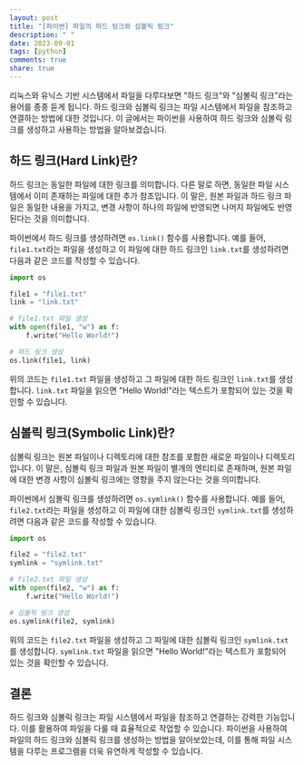 ```yaml
---
layout: post
title: "[파이썬] 파일의 하드 링크와 심볼릭 링크"
description: " "
date: 2023-09-01
tags: [python]
comments: true
share: true
---
```


리눅스와 유닉스 기반 시스템에서 파일을 다루다보면 "하드 링크"와 "심볼릭 링크"라는 용어를 종종 듣게 됩니다. 하드 링크와 심볼릭 링크는 파일 시스템에서 파일을 참조하고 연결하는 방법에 대한 것입니다. 이 글에서는 파이썬을 사용하여 하드 링크와 심볼릭 링크를 생성하고 사용하는 방법을 알아보겠습니다.

## 하드 링크(Hard Link)란?

하드 링크는 동일한 파일에 대한 링크를 의미합니다. 다른 말로 하면, 동일한 파일 시스템에서 이미 존재하는 파일에 대한 추가 참조입니다. 이 말은, 원본 파일과 하드 링크 파일은 동일한 내용을 가지고, 변경 사항이 하나의 파일에 반영되면 나머지 파일에도 반영된다는 것을 의미합니다.

파이썬에서 하드 링크를 생성하려면 `os.link()` 함수를 사용합니다. 예를 들어, `file1.txt`라는 파일을 생성하고 이 파일에 대한 하드 링크인 `link.txt`를 생성하려면 다음과 같은 코드를 작성할 수 있습니다.

```python
import os

file1 = "file1.txt"
link = "link.txt"

# file1.txt 파일 생성
with open(file1, "w") as f:
    f.write("Hello World!")

# 하드 링크 생성
os.link(file1, link)
```

위의 코드는 `file1.txt` 파일을 생성하고 그 파일에 대한 하드 링크인 `link.txt`를 생성합니다. `link.txt` 파일을 읽으면 "Hello World!"라는 텍스트가 포함되어 있는 것을 확인할 수 있습니다.

## 심볼릭 링크(Symbolic Link)란?

심볼릭 링크는 원본 파일이나 디렉토리에 대한 참조를 포함한 새로운 파일이나 디렉토리입니다. 이 말은, 심볼릭 링크 파일과 원본 파일이 별개의 엔티티로 존재하며, 원본 파일에 대한 변경 사항이 심볼릭 링크에는 영향을 주지 않는다는 것을 의미합니다.

파이썬에서 심볼릭 링크를 생성하려면 `os.symlink()` 함수를 사용합니다. 예를 들어, `file2.txt`라는 파일을 생성하고 이 파일에 대한 심볼릭 링크인 `symlink.txt`를 생성하려면 다음과 같은 코드를 작성할 수 있습니다.

```python
import os

file2 = "file2.txt"
symlink = "symlink.txt"

# file2.txt 파일 생성
with open(file2, "w") as f:
    f.write("Hello World!")

# 심볼릭 링크 생성
os.symlink(file2, symlink)
```

위의 코드는 `file2.txt` 파일을 생성하고 그 파일에 대한 심볼릭 링크인 `symlink.txt`를 생성합니다. `symlink.txt` 파일을 읽으면 "Hello World!"라는 텍스트가 포함되어 있는 것을 확인할 수 있습니다.

## 결론

하드 링크와 심볼릭 링크는 파일 시스템에서 파일을 참조하고 연결하는 강력한 기능입니다. 이를 활용하여 파일을 다룰 때 효율적으로 작업할 수 있습니다. 파이썬을 사용하여 파일의 하드 링크와 심볼릭 링크를 생성하는 방법을 알아보았는데, 이를 통해 파일 시스템을 다루는 프로그램을 더욱 유연하게 작성할 수 있습니다.